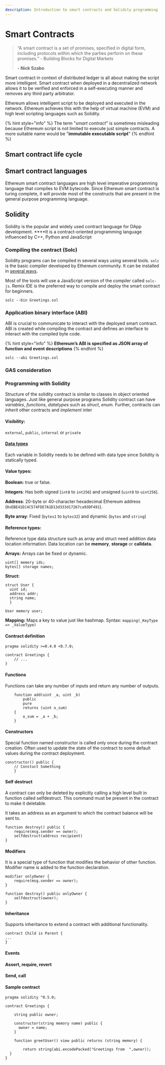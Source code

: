 ```yaml
---
description: Introduction to smart contracts and Solidity programming
---
```


# Smart Contracts

> “A smart contract is a set of promises, specified in digital form, including protocols within which the parties perform on these promises.” - Building Blocks for Digital Markets
>
>  **- Nick Szabo**

Smart contract in context of distributed ledger is all about making the script more intelligent. Smart contract when deployed in a decentralized network  allows it to be verified and enforced in a self-executing manner and removes any third party arbitrator.

Ethereum allows intelligent script to be deployed and executed in the network. Ethereum achieves this with the help of virtual machine \(EVM\) and high level scripting languages such as Solidity.

{% hint style="info" %}
The term "_smart contract_" is sometimes misleading because Ethereum script is not limited to execute just simple contracts. A more suitable name would be "**immutable executable script**"
{% endhint %}

## Smart contract life cycle

## Smart contract languages

Ethereum smart contract languages are high level imperative programming language that compiles to EVM bytecode. Since Ethereum smart contract is turing complete, it will provide most of the constructs that are present in the general purpose programming language.

## Solidity

Solidity is the popular and widely used contract language for DApp development. ****It is a contract-oriented programming language influenced by C++, Python and JavaScript

### Compiling the contract \(Solc\)

Solidity programs can be compiled in several ways using several tools. `solc` is the basic compiler developed by Ethereum community. It can be installed in [several ways](https://solidity.readthedocs.io/en/v0.5.11/installing-solidity.html).

Most of the tools will use a JavaScript version of the compiler called `solc-js`. Remix IDE is the preferred way to compile and deploy the smart contract for beginners.

```text
solc --bin Greetings.sol
```

### Application binary interface \(ABI\)

ABI is crucial to communicate to interact with the deployed smart contract. ABI is created while compiling the contract and defines an interface to interact with the compiled byte code.

{% hint style="info" %}
**Ethereum’s ABI is specified as JSON array of function and event descriptions**
{% endhint %}

```text
solc --abi Greetings.sol
```



### GAS consideration

### Programming with Solidity

Structure of the solidity contract is similar to classes in object oriented languages. Just like general purpose programs Solidity contract can have _variables_, _functions_, _datatypes_ such as _struct_, _enum_. Further, contracts can _inherit_ other contracts and _implement_ inter

#### Visibility: 

`external`, `public`, `internal` or `private`

#### [Data types](https://solidity.readthedocs.io/en/v0.5.11/types.html)

Each variable in Solidity needs to be defined with data type since Solidity is statically typed.

#### Value types:

**Boolean:**  true or false.

**Integers**: Has both signed \(`int8` to `int256`\) and unsigned \(`uint8` to `uint256`\).

**Address**: 20-byte or 40-character hexadecimal Ethereum address \(`0xEBE41EC4C574FDE7A1D13d333d17267ca93DF491`\).

**Byte array**: Fixed \(`bytes1` to `bytes32`\) and dynamic \(`bytes` and `string`\)

#### Reference types:

Reference type data structure such as array and struct need addition data location information. Data location can be **memory**, **storage** or **calldata.**

**Arrays:** Arrays can be fixed or dynamic. 

```text
uint[] memory ids;
bytes[] storage names;

```

**Struct:** 

```text
struct User {
  uint id;
  address addr;
  string name;
  }
  
User memory user;

```



**Mapping:**  Maps a key to value just like hashmap. Syntax: `mapping(_KeyType => _ValueType)`



#### Contract definition

```text
pragma solidity >=0.4.0 <0.7.0;

contract Greetings {
    // ...
}
```

#### Functions

Functions can take any number of inputs and return any number of outputs.

```text
    function add(uint _a, uint _b)
        public
        pure
        returns (uint o_sum)
    {
        o_sum = _a + _b;
    }

```



#### Constructors

Special function named constructor is called only once during the contract creation. Often used to update the state of the contract to some default values during the contract deployment.

```text
constructor() public {
    // Constuct Something
    }
```

#### Self destruct 

A contract can only be deleted by explicitly calling a high level built in function called selfdestruct. This command must be present in the contract to make it deletable.

 It takes an address as an argument to which the contract balance will be sent to.

```text
function destroy() public {
    require(msg.sender == owner);
    selfdestruct(address recipient) 
}
```

#### Modifiers

It is a special type of function that modifies the behavior of other function. Modifier name is added to the function declaration.

```text
modifier onlyOwner {
    require(msg.sender == owner);
}

function destroy() public onlyOwner {
    selfdestruct(owner);
}
```

####  Inheritance

Supports inheritance to extend a contract with additional functionality.

```text
contract Child is Parent {
...
}
```

####  Events

#### Assert, require, revert

#### Send, call

#### Sample contract

```text
pragma solidity ^0.5.0;

contract Greetings {
    
    string public owner;

    constructor(string memory name) public {
      owner = name;
    }
    
    function greetUser() view public returns (string memory) {

        return string(abi.encodePacked("Greetings from  ",owner));
  }
}
```


